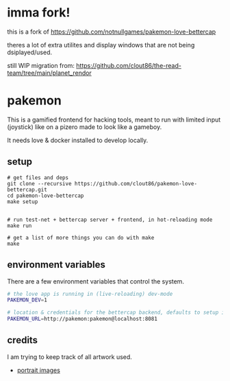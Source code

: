 # imma fork!
this is a fork of https://github.com/notnullgames/pakemon-love-bettercap 

theres a lot of extra utilites and display windows that are not being dsiplayed/used. 

still WIP migration from:  https://github.com/clout86/the-read-team/tree/main/planet_rendor


# pakemon

This is a gamified frontend for hacking tools, meant to run with limited input (joystick) like on a pizero made to look like a gameboy.

It needs love & docker installed to develop locally.

## setup

```
# get files and deps
git clone --recursive https://github.com/clout86/pakemon-love-bettercap.git
cd pakemon-love-bettercap
make setup


# run test-net + bettercap server + frontend, in hot-reloading mode
make run

# get a list of more things you can do with make
make
```

## environment variables

There are a few environment variables that control the system.

```sh
# the love app is running in (live-reloading) dev-mode
PAKEMON_DEV=1

# location & credentials for the bettercap backend, defaults to setup in docker-compose
PAKEMON_URL=http://pakemon:pakemon@localhost:8081
```

## credits

I am trying to keep track of all artwork used.

- [portrait images](https://www.spriters-resource.com/pc_computer/rpgmakervx/sheet/100109/)
